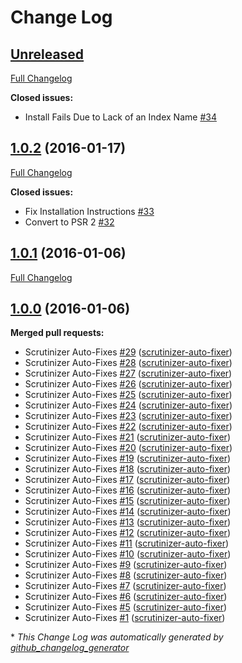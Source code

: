 # Change Log

## [Unreleased](https://github.com/gordonbanderson/silverstripe-elastica/tree/HEAD)

[Full Changelog](https://github.com/gordonbanderson/silverstripe-elastica/compare/1.0.2...HEAD)

**Closed issues:**

- Install Fails Due to Lack of an Index Name [\#34](https://github.com/gordonbanderson/silverstripe-elastica/issues/34)

## [1.0.2](https://github.com/gordonbanderson/silverstripe-elastica/tree/1.0.2) (2016-01-17)
[Full Changelog](https://github.com/gordonbanderson/silverstripe-elastica/compare/1.0.1...1.0.2)

**Closed issues:**

- Fix Installation Instructions [\#33](https://github.com/gordonbanderson/silverstripe-elastica/issues/33)
- Convert to PSR 2 [\#32](https://github.com/gordonbanderson/silverstripe-elastica/issues/32)

## [1.0.1](https://github.com/gordonbanderson/silverstripe-elastica/tree/1.0.1) (2016-01-06)
[Full Changelog](https://github.com/gordonbanderson/silverstripe-elastica/compare/1.0.0...1.0.1)

## [1.0.0](https://github.com/gordonbanderson/silverstripe-elastica/tree/1.0.0) (2016-01-06)
**Merged pull requests:**

- Scrutinizer Auto-Fixes [\#29](https://github.com/gordonbanderson/silverstripe-elastica/pull/29) ([scrutinizer-auto-fixer](https://github.com/scrutinizer-auto-fixer))
- Scrutinizer Auto-Fixes [\#28](https://github.com/gordonbanderson/silverstripe-elastica/pull/28) ([scrutinizer-auto-fixer](https://github.com/scrutinizer-auto-fixer))
- Scrutinizer Auto-Fixes [\#27](https://github.com/gordonbanderson/silverstripe-elastica/pull/27) ([scrutinizer-auto-fixer](https://github.com/scrutinizer-auto-fixer))
- Scrutinizer Auto-Fixes [\#26](https://github.com/gordonbanderson/silverstripe-elastica/pull/26) ([scrutinizer-auto-fixer](https://github.com/scrutinizer-auto-fixer))
- Scrutinizer Auto-Fixes [\#25](https://github.com/gordonbanderson/silverstripe-elastica/pull/25) ([scrutinizer-auto-fixer](https://github.com/scrutinizer-auto-fixer))
- Scrutinizer Auto-Fixes [\#24](https://github.com/gordonbanderson/silverstripe-elastica/pull/24) ([scrutinizer-auto-fixer](https://github.com/scrutinizer-auto-fixer))
- Scrutinizer Auto-Fixes [\#23](https://github.com/gordonbanderson/silverstripe-elastica/pull/23) ([scrutinizer-auto-fixer](https://github.com/scrutinizer-auto-fixer))
- Scrutinizer Auto-Fixes [\#22](https://github.com/gordonbanderson/silverstripe-elastica/pull/22) ([scrutinizer-auto-fixer](https://github.com/scrutinizer-auto-fixer))
- Scrutinizer Auto-Fixes [\#21](https://github.com/gordonbanderson/silverstripe-elastica/pull/21) ([scrutinizer-auto-fixer](https://github.com/scrutinizer-auto-fixer))
- Scrutinizer Auto-Fixes [\#20](https://github.com/gordonbanderson/silverstripe-elastica/pull/20) ([scrutinizer-auto-fixer](https://github.com/scrutinizer-auto-fixer))
- Scrutinizer Auto-Fixes [\#19](https://github.com/gordonbanderson/silverstripe-elastica/pull/19) ([scrutinizer-auto-fixer](https://github.com/scrutinizer-auto-fixer))
- Scrutinizer Auto-Fixes [\#18](https://github.com/gordonbanderson/silverstripe-elastica/pull/18) ([scrutinizer-auto-fixer](https://github.com/scrutinizer-auto-fixer))
- Scrutinizer Auto-Fixes [\#17](https://github.com/gordonbanderson/silverstripe-elastica/pull/17) ([scrutinizer-auto-fixer](https://github.com/scrutinizer-auto-fixer))
- Scrutinizer Auto-Fixes [\#16](https://github.com/gordonbanderson/silverstripe-elastica/pull/16) ([scrutinizer-auto-fixer](https://github.com/scrutinizer-auto-fixer))
- Scrutinizer Auto-Fixes [\#15](https://github.com/gordonbanderson/silverstripe-elastica/pull/15) ([scrutinizer-auto-fixer](https://github.com/scrutinizer-auto-fixer))
- Scrutinizer Auto-Fixes [\#14](https://github.com/gordonbanderson/silverstripe-elastica/pull/14) ([scrutinizer-auto-fixer](https://github.com/scrutinizer-auto-fixer))
- Scrutinizer Auto-Fixes [\#13](https://github.com/gordonbanderson/silverstripe-elastica/pull/13) ([scrutinizer-auto-fixer](https://github.com/scrutinizer-auto-fixer))
- Scrutinizer Auto-Fixes [\#12](https://github.com/gordonbanderson/silverstripe-elastica/pull/12) ([scrutinizer-auto-fixer](https://github.com/scrutinizer-auto-fixer))
- Scrutinizer Auto-Fixes [\#11](https://github.com/gordonbanderson/silverstripe-elastica/pull/11) ([scrutinizer-auto-fixer](https://github.com/scrutinizer-auto-fixer))
- Scrutinizer Auto-Fixes [\#10](https://github.com/gordonbanderson/silverstripe-elastica/pull/10) ([scrutinizer-auto-fixer](https://github.com/scrutinizer-auto-fixer))
- Scrutinizer Auto-Fixes [\#9](https://github.com/gordonbanderson/silverstripe-elastica/pull/9) ([scrutinizer-auto-fixer](https://github.com/scrutinizer-auto-fixer))
- Scrutinizer Auto-Fixes [\#8](https://github.com/gordonbanderson/silverstripe-elastica/pull/8) ([scrutinizer-auto-fixer](https://github.com/scrutinizer-auto-fixer))
- Scrutinizer Auto-Fixes [\#7](https://github.com/gordonbanderson/silverstripe-elastica/pull/7) ([scrutinizer-auto-fixer](https://github.com/scrutinizer-auto-fixer))
- Scrutinizer Auto-Fixes [\#6](https://github.com/gordonbanderson/silverstripe-elastica/pull/6) ([scrutinizer-auto-fixer](https://github.com/scrutinizer-auto-fixer))
- Scrutinizer Auto-Fixes [\#5](https://github.com/gordonbanderson/silverstripe-elastica/pull/5) ([scrutinizer-auto-fixer](https://github.com/scrutinizer-auto-fixer))
- Scrutinizer Auto-Fixes [\#1](https://github.com/gordonbanderson/silverstripe-elastica/pull/1) ([scrutinizer-auto-fixer](https://github.com/scrutinizer-auto-fixer))



\* *This Change Log was automatically generated by [github_changelog_generator](https://github.com/skywinder/Github-Changelog-Generator)*